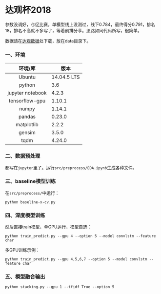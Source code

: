 # 达观杯2018

参数没调好，仓促比赛，单模型线上没测过，线下0.784，最终得分0.791，排名18，排名不高就不多写了，等着前排分享。思路如同代码所写，很简单。

数据请在[达观数据](http://www.dcjingsai.com/common/cmpt/%E2%80%9C%E8%BE%BE%E8%A7%82%E6%9D%AF%E2%80%9D%E6%96%87%E6%9C%AC%E6%99%BA%E8%83%BD%E5%A4%84%E7%90%86%E6%8C%91%E6%88%98%E8%B5%9B_%E8%B5%9B%E4%BD%93%E4%B8%8E%E6%95%B0%E6%8D%AE.html)处下载，放在data目录下。

### 一、环境

|环境/库|版本|
|:---------:|----------|
|Ubuntu|14.04.5 LTS|
|python|3.6|
|jupyter notebook|4.2.3|
|tensorflow-gpu|1.10.1|
|numpy|1.14.1|
|pandas|0.23.0|
|matplotlib|2.2.2|
|gensim|3.5.0|
|tqdm|4.24.0|


### 二、数据预处理

都写在`jupyter`里了。运行`src/preprocess/EDA.ipynb`生成各种文件。

### 三、baseline模型训练

在`src/preprocess/`中运行：

```
python baseline-x-cv.py
```

### 四、深度模型训练

然后直接train模型，单GPU运行，模型自选：

```
python train_predict.py --gpu 4 --option 5 --model convlstm --feature char
```

多GPU训练示例：

```
python train_predict.py --gpu 4,5,6,7 --option 5 --model convlstm --feature char
```

### 五、模型融合输出

```
python stacking.py --gpu 1 --tfidf True --option 5
```



